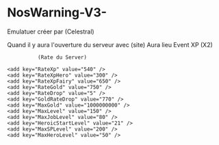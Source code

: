 # NosWarning-V3-



Emulatuer créer par (Celestral)

Quand il y aura l'ouverture du serveur avec (site) Aura lieu Event XP (X2)

              (Rate du Server)
              
    <add key="RateXp" value="540" />
    <add key="RateXpHero" value="300" />
    <add key="RateXpFairy" value="650" />
    <add key="RateGold" value="750" />
    <add key="RateDrop" value="5" />
    <add key="GoldRateDrop" value="770" />
    <add key="MaxGold" value="1000000000" />
    <add key="MaxLevel" value="150" />
    <add key="MaxJobLevel" value="80" />
    <add key="HeroicStartLevel" value="21" />
    <add key="MaxSPLevel" value="200" />
    <add key="MaxHeroLevel" value="50" />
    
    
